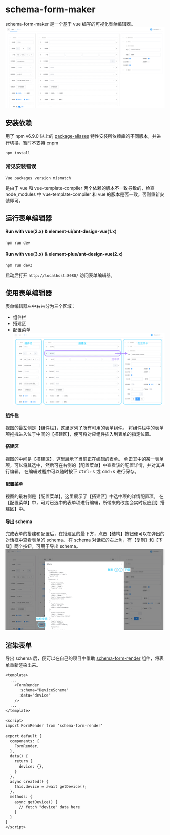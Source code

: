 # schema-form-maker
schema-form-maker 是一个基于 vue 编写的可视化表单编辑器。
![编辑器截屏](/public/readme/screenshot.png)

## 安装依赖
用了 npm v6.9.0 以上的 [package-aliases](https://github.com/npm/rfcs/blob/latest/implemented/0001-package-aliases.md#rationale-and-alternatives) 特性安装所依赖库的不同版本，并进行切换，暂时不支持 cnpm
```
npm install
```
### 常见安装错误
```
Vue packages version mismatch
```
是由于 vue 和 vue-template-compiler 两个依赖的版本不一致导致的，检查 node_modules 中 vue-template-compiler 和 vue 的版本是否一致，否则重新安装即可。

## 运行表单编辑器
#### Run with vue(2.x) & element-ui/ant-design-vue(1.x)
```
npm run dev
```
#### Run with vue(3.x) & element-plus/ant-design-vue(2.x)
```
npm run dev3
```
启动后打开 `http://localhost:8080/` 访问表单编辑器。

## 使用表单编辑器
表单编辑器左中右共分为三个区域：
- 组件栏
- 搭建区
- 配置菜单
![编辑器视图分区](/public/readme/editor-view.png)
#### 组件栏
视图的最左侧是【组件栏】，这里罗列了所有可用的表单组件。
将组件栏中的表单项拖拽进入位于中间的【搭建区】，便可将对应组件插入到表单的指定位置。
#### 搭建区
视图的中间是【搭建区】，这里展示了当前正在编辑的表单。
单击其中的某一表单项，可以将其选中，然后可在右侧的【配置菜单】中查看该的配置详情，并对其进行编辑。
在编辑过程中可以随时按下 <kbd>ctrl</kbd>+<kbd>s</kbd> 或 <kbd>cmd</kbd>+<kbd>s</kbd> 进行保存。
#### 配置菜单
视图的最右侧是【配置菜单】，这里展示了【搭建区】中选中项的详情配置项。
在【配置菜单】中，可对已选中的表单项进行编辑，所带来的改变会实时反应到】搭建区】中。
#### 导出 schema
完成表单的搭建和配置后，在搭建区的最下方，点击【结构】按钮便可以在弹出的对话框中查看表单的 schema。
在 schema 对话框的右上角，有【复制】和【下载】两个按钮，可用于导出 schema。
![导出 schema](/public/readme/export-schema.png)
## 渲染表单
导出 schema 后，便可以在自己的项目中借助 [schema-form-render](http://www.npmjs.com/package/schema-form-render) 组件，将表单重新渲染出来。
```vue
<template>
  ...
    <FormRender
      :schema="DeviceSchema"
      :data="device"
    />
  ...
</template>

<script>
import FormRender from 'schema-form-render'

export default {
  components: {
    FormRender,
  },
  data() {
    return {
      device: {},
    }
  },
  async created() {
    this.device = await getDevice();
  },
  methods: {
    async getDevice() {
      // fetch "device" data here
    }
  }
}
</script>
```

<!-- ### 启动本地服务器
启动本地监听服务后，切换到本地服务模式（导航条左上角按钮切换），可直接编辑指定目录中的所有 schema 文件
#### 安装 server 依赖
进入 server 目录安装依赖
```
cd server
npm install
```
#### Serve with vue(2.x) & element-ui/ant-design-vue(1.x)
```
npm run serve
```
#### Serve with vue(3.x) & element-plus/ant-design-vue(2.x)
```
npm run serve3
``` -->
